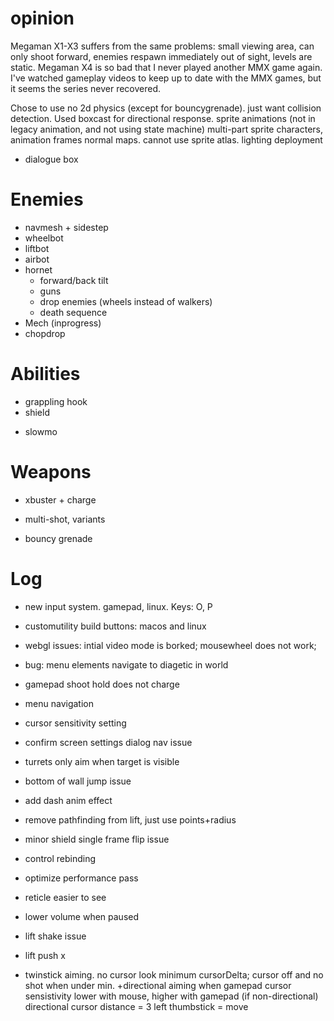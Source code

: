 
# opinion
Megaman X1-X3 suffers from the same problems: small viewing area, can only shoot forward, enemies respawn immediately out of sight, levels are static.
Megaman X4 is so bad that I never played another MMX game again. I've watched gameplay videos to keep up to date with the MMX games, but it seems the series never recovered.


Chose to use no 2d physics (except for bouncygrenade). just want collision detection. Used boxcast for directional response.
sprite animations (not in legacy animation, and not using state machine)
multi-part sprite characters, animation frames
normal maps. cannot use sprite atlas. lighting
deployment

- dialogue box

# Enemies
+ navmesh + sidestep
+ wheelbot
+ liftbot
+ airbot
+ hornet
  + forward/back tilt
  + guns
  + drop enemies (wheels instead of walkers)
  + death sequence
+ Mech (inprogress)
+ chopdrop

# Abilities
+ grappling hook
+ shield
- slowmo

# Weapons
+ xbuster + charge
* multi-shot, variants
+ bouncy grenade

# Log
+ new input system. gamepad, linux. Keys: O, P
+ customutility build buttons: macos and linux
+ webgl issues: intial video mode is borked; mousewheel does not work;
+ bug: menu elements navigate to diagetic in world
+ gamepad shoot hold does not charge
+ menu navigation
+ cursor sensitivity setting
+ confirm screen settings dialog nav issue

+ turrets only aim when target is visible
+ bottom of wall jump issue
+ add dash anim effect
+ remove pathfinding from lift, just use points+radius
+ minor shield single frame flip issue
+ control rebinding
+ optimize performance pass
+ reticle easier to see
+ lower volume when paused

- lift shake issue
- lift push x

- twinstick aiming. no cursor look
minimum cursorDelta; cursor off and no shot when under min.
+directional aiming when gamepad
cursor sensistivity lower with mouse, higher with gamepad (if non-directional)
directional cursor distance = 3
left thumbstick = move
